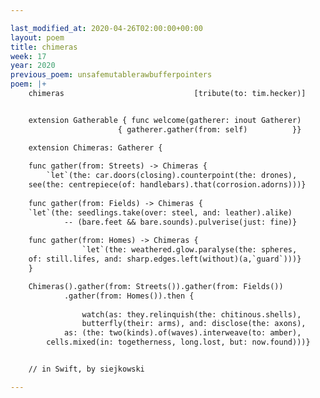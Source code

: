 ```yaml
---

last_modified_at: 2020-04-26T02:00:00+00:00
layout: poem
title: chimeras
week: 17
year: 2020
previous_poem: unsafemutablerawbufferpointers
poem: |+
    chimeras                             [tribute(to: tim.hecker)]


    extension Gatherable { func welcome(gatherer: inout Gatherer)
                        { gatherer.gather(from: self)          }}

    extension Chimeras: Gatherer {
    
    func gather(from: Streets) -> Chimeras {
        `let`(the: car.doors(closing).counterpoint(the: drones),
    see(the: centrepiece(of: handlebars).that(corrosion.adorns)))}
    
    func gather(from: Fields) -> Chimeras {
    `let`(the: seedlings.take(over: steel, and: leather).alike)
            -- (bare.feet && bare.sounds).pulverise(just: fine)}
    
    func gather(from: Homes) -> Chimeras {
                `let`(the: weathered.glow.paralyse(the: spheres,
    of: still.lifes, and: sharp.edges.left(without)(a,`guard`)))}
    }

    Chimeras().gather(from: Streets()).gather(from: Fields())
            .gather(from: Homes()).then {
    
                watch(as: they.relinquish(the: chitinous.shells),
                butterfly(their: arms), and: disclose(the: axons),
            as: (the: two(kinds).of(waves).interweave(to: amber),
        cells.mixed(in: togetherness, long.lost, but: now.found)))}


    // in Swift, by siejkowski

---
```

